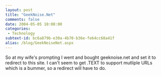 ```yaml
---
layout: post
title: "GeekNoise.Net"
comments: false
date: 2004-05-05 10:08:00
categories:
 - Technology
subtext-id: bc6a879b-e30a-4b70-b36e-fe64cc68a41f
alias: /blog/GeekNoiseNet.aspx
---
```



So at my wife's prompting I went and bought geeknoise.net and set it to redirect to this site. I can't seem to get .TEXT to support mutliple URLs which is a bummer, so a redirect will have to do.
